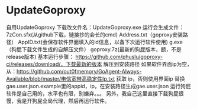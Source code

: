 # UpdateGoproxy
自用UpdateGoproxy
下载改文件名：UpdateGoproxy.exe
运行会生成文件：
7zCon.sfx(从github下载，链接抄的会长的cmd)
Address.txt（goproxy安装路径）
AppID.txt(会保存软件界面填入的id信息，以备下次运行软件使用)
g.exe（狗屁下载文件生成的自解压文件）
goproxy.7z(最新的狗屁版本，额，不是release版本)
基本运行步骤：
https://github.com/phuslu/goproxy-ci/releases/download/，下载最新的版本
解压到安装路径
如果软件界面ip为空，从：https://github.com/out0fmemory/GoAgent-Always-Available/blob/master/电信宽带高稳定性Ip.txt 获取 ip，否则使用界面ip
替换gae.user.json.example里的appid，ip，在安装路径生成gae.user.json
运行狗屁
软件是自己用的，水平也有限，别嫌弃。。。
另外，我自己这里直接下载狗屁很慢，我是开狗屁全局代理，然后再运行软件。
